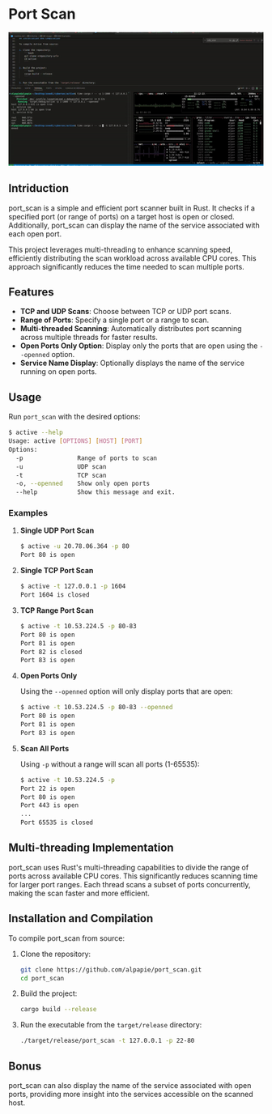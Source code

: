 # Port Scan
![Port scan](./image/port_scan.gif)

## Intriduction
port_scan is a simple and efficient port scanner built in Rust. It checks if a specified port (or range of ports) on a target host is open or closed. Additionally, port_scan can display the name of the service associated with each open port.

This project leverages multi-threading to enhance scanning speed, efficiently distributing the scan workload across available CPU cores. This approach significantly reduces the time needed to scan multiple ports.

## Features
- **TCP and UDP Scans**: Choose between TCP or UDP port scans.
- **Range of Ports**: Specify a single port or a range to scan.
- **Multi-threaded Scanning**: Automatically distributes port scanning across multiple threads for faster results.
- **Open Ports Only Option**: Display only the ports that are open using the `--openned` option.
- **Service Name Display**: Optionally displays the name of the service running on open ports.

## Usage
Run `port_scan` with the desired options:

```bash
$ active --help
Usage: active [OPTIONS] [HOST] [PORT]
Options:
  -p               Range of ports to scan
  -u               UDP scan
  -t               TCP scan
  -o, --openned    Show only open ports
  --help           Show this message and exit.
```
### Examples

1. **Single UDP Port Scan**

    ```bash
    $ active -u 20.78.06.364 -p 80
    Port 80 is open
    ```

2. **Single TCP Port Scan**

    ```bash
    $ active -t 127.0.0.1 -p 1604
    Port 1604 is closed
    ```

3. **TCP Range Port Scan**

    ```bash
    $ active -t 10.53.224.5 -p 80-83
    Port 80 is open
    Port 81 is open
    Port 82 is closed
    Port 83 is open
    ```

4. **Open Ports Only**

    Using the `--openned` option will only display ports that are open:

    ```bash
    $ active -t 10.53.224.5 -p 80-83 --openned
    Port 80 is open
    Port 81 is open
    Port 83 is open
    ```
5. **Scan All Ports**

    Using `-p` without a range will scan all ports (1-65535):

    ```bash
    $ active -t 10.53.224.5 -p
    Port 22 is open
    Port 80 is open
    Port 443 is open
    ...
    Port 65535 is closed
    ```

## Multi-threading Implementation

port_scan uses Rust's multi-threading capabilities to divide the range of ports across available CPU cores. This significantly reduces scanning time for larger port ranges. Each thread scans a subset of ports concurrently, making the scan faster and more efficient.

## Installation and Compilation

To compile port_scan from source:

1. Clone the repository:
    ```bash
    git clone https://github.com/alpapie/port_scan.git
    cd port_scan
    ```

2. Build the project:
    ```bash
    cargo build --release
    ```

3. Run the executable from the `target/release` directory:
    ```bash
    ./target/release/port_scan -t 127.0.0.1 -p 22-80
    ```

## Bonus

port_scan can also display the name of the service associated with open ports, providing more insight into the services accessible on the scanned host.
